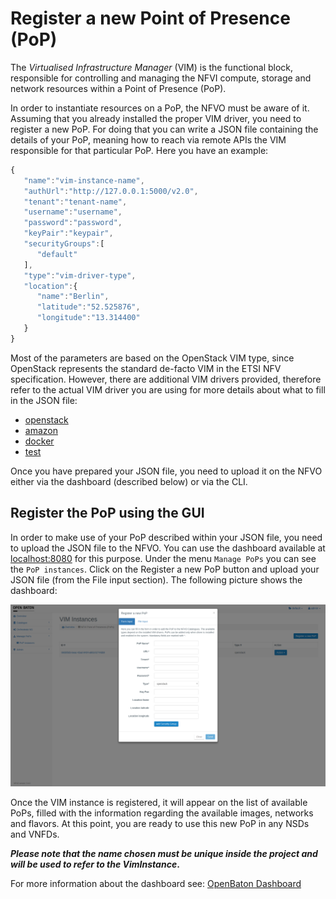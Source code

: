 # Register a new Point of Presence (PoP)

The *Virtualised Infrastructure Manager* (VIM) is the functional block, responsible for controlling and managing the
 NFVI compute, storage and network resources within a Point of Presence (PoP).

In order to instantiate resources on a PoP, the NFVO must be aware of it. 
Assuming that you already installed the proper VIM driver, you need to register a new PoP. 
For doing that you can write a JSON file containing the details of your PoP, meaning how to reach via remote APIs the VIM responsible for that particular PoP. 
Here you have an example:


```javascript
{  
   "name":"vim-instance-name",
   "authUrl":"http://127.0.0.1:5000/v2.0",
   "tenant":"tenant-name",
   "username":"username",
   "password":"password",
   "keyPair":"keypair",
   "securityGroups":[  
      "default"
   ],
   "type":"vim-driver-type",
   "location":{  
      "name":"Berlin",
      "latitude":"52.525876",
      "longitude":"13.314400"
   }
}

```

Most of the parameters are based on the OpenStack VIM type, since OpenStack represents the standard de-facto VIM in the ETSI NFV specification. 
However, there are additional VIM drivers provided, therefore refer to the actual VIM driver you are using for more details about what to fill in the JSON file:

* [openstack]
* [amazon]
* [docker]
* [test]


Once you have prepared your JSON file, you need to upload it on the NFVO either via the dashboard (described below) or via the CLI. 

## Register the PoP using the GUI

In order to make use of your PoP described within your JSON file, you need to upload the JSON file to the NFVO.
You can use the dashboard available at [localhost:8080] for this purpose.
Under the menu `Manage PoPs` you can see the `PoP instances`. Click on the Register a new PoP button and upload your JSON file (from the File input section). The following picture shows the dashboard:

![register a new PoP][register-new-pop]

Once the VIM instance is registered, it will appear on the list of available PoPs, filled with the information regarding the available images, networks and flavors. At this point, you are ready to use this new PoP in any NSDs and VNFDs.

**_Please note that the name chosen must be unique inside the project and will be used to refer to the VimInstance_.**

For more information about the dashboard see: [OpenBaton Dashboard]


[amazon]: pop-amazon.md
[docker]: pop-docker.md
[localhost:8080]: http://localhost:8080
[marketplace-drivers]: http://marketplace.openbaton.org
[OpenBaton Dashboard]:nfvo-how-to-use-gui
[OpenBaton Dashboard]:nfvo-how-to-use-gui.md
[openstack-link]:https://www.openstack.org/
[openstack]: pop-openstack.md
[test]: pop-test.md
[register-new-pop]:images/vim-instance-register-new-pop.png
[VIM driver]:vim-driver-create.md

<!---
Script for open external links in a new tab
-->
<script type="text/javascript" charset="utf-8">
      // Creating custom :external selector
      $.expr[':'].external = function(obj){
          return !obj.href.match(/^mailto\:/)
                  && (obj.hostname != location.hostname);
      };
      $(function(){
        $('a:external').addClass('external');
        $(".external").attr('target','_blank');
      })
</script>
